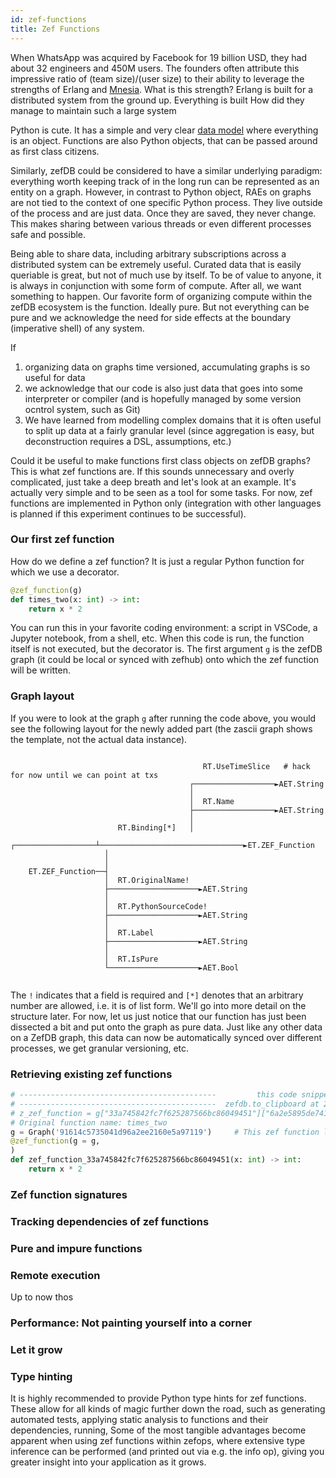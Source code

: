 ```yaml
---
id: zef-functions
title: Zef Functions
---
```


When WhatsApp was acquired by Facebook for 19 billion USD, they had about 32 engineers and 450M users. The founders often attribute this impressive ratio of (team size)/(user size) to their ability to leverage the strengths of Erlang and [Mnesia](https://en.wikipedia.org/wiki/Mnesia). What is this strength? Erlang is built for a distributed system from the ground up. Everything is built
How did they manage to maintain such a large system 


Python is cute. It has a simple and very clear [data model](https://docs.python.org/3/reference/datamodel.html) where everything is an object. Functions are also Python objects, that can be passed around as first class citizens.

Similarly, zefDB could be considered to have a similar underlying paradigm: everything worth keeping track of in the long run can be represented as an entity on a graph. However, in contrast to Python object, RAEs on graphs are not tied to the context of one specific Python process. They live outside of the process and are just data. Once they are saved, they never change. This makes sharing between various threads or even different processes safe and possible.

Being able to share data, including arbitrary subscriptions across a distributed system can be extremely useful. Curated data that is easily queriable is great, but not of much use by itself. To be of value to anyone, it is always in conjunction with some form of compute. After all, we want something to happen. Our favorite form of organizing compute within the zefDB ecosystem is the function. Ideally pure. But not everything can be pure and we acknowledge the need for side effects at the boundary (imperative shell) of any system.

If 
1. organizing data on graphs time versioned, accumulating graphs is so useful for data
2. we acknowledge that our code is also just data that goes into some interpreter or compiler (and is hopefully managed by some version ocntrol system, such as Git)
3. We have learned from modelling complex domains that it is often useful to split up data at a fairly granular level (since aggregation is easy, but deconstruction requires a DSL, assumptions, etc.)




Could it be useful to make functions first class objects on zefDB graphs? This is what zef functions are.
If this sounds unnecessary and overly complicated, just take a deep breath and let's look at an example. It's actually very simple and to be seen as a tool for some tasks.
For now, zef functions are implemented in Python only (integration with other languages is planned if this experiment continues to be successful).


### Our first zef function

How do we define a zef function? It is just a regular Python function for which we use a decorator.
```python
@zef_function(g)
def times_two(x: int) -> int:
    return x * 2
```
You can run this in your favorite coding environment: a script in VSCode, a Jupyter notebook, from a shell, etc.
When this code is run, the function itself is not executed, but the decorator is. The first argument `g` is the zefDB graph (it could be local or synced with zefhub) onto which the zef function will be written.

### Graph layout

If you were to look at the graph `g` after running the code above, you would see the following layout for the newly added part (the zascii graph shows the template, not the actual data instance).
```

                                           RT.UseTimeSlice   # hack for now until we can point at txs
                                        ┌──────────────────►AET.String    
                                        │
                                        │  RT.Name
                                        ├──────────────────►AET.String
                                        │
                        RT.Binding[*]   │
                     ┌──────────────────┴────────────────────────────────►ET.ZEF_Function
                     │
                     │
    ET.ZEF_Function──┤
                     │  RT.OriginalName!
                     ├────────────────────►AET.String
                     │
                     │  RT.PythonSourceCode!
                     ├────────────────────►AET.String
                     │
                     │  RT.Label
                     ├────────────────────►AET.String
                     │
                     │  RT.IsPure
                     └────────────────────►AET.Bool


```
The `!` indicates that a field is required and `[*]` denotes that an arbitrary number are allowed, i.e. it is of list form.
We'll go into more detail on the structure later. For now, let us just notice that our function has just been dissected a bit and put onto the graph as pure data. Just like any other data on a ZefDB graph, this data can now be automatically synced over different processes, we get granular versioning, etc.

### Retrieving existing zef functions



```python 
# --------------------------------------------         this code snippet was generated by          --------------------------------------------
# --------------------------------------------  zefdb.to_clipboard at 2021-09-23 09:55:02 (+0800)  --------------------------------------------
# z_zef_function = g["33a745842fc7f625287566bc86049451"]["6a2e5895de7410f4f21bc7b951690824"]
# Original function name: times_two
g = Graph('91614c5735041d96a2ee2160e5a97119')     # This zef function lives on this graph tagged with []'
@zef_function(g = g,
)
def zef_function_33a745842fc7f625287566bc86049451(x: int) -> int:
    return x * 2
```


### Zef function signatures





### Tracking dependencies of zef functions


### Pure and impure functions


### Remote execution
Up to now thos


### Performance: Not painting yourself into a corner

### Let it grow




### Type hinting
It is highly recommended to provide Python type hints for zef functions. These allow for all kinds of magic further down the road, such as generating automated tests, applying static analysis to functions and their dependencies, running, Some of the most tangible advantages become apparent when using zef functions within zefops, where extensive type inference can be performed (and printed out via e.g. the info op), giving you greater insight into your application as it grows.





